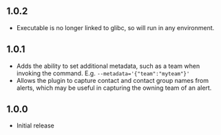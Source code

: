 ## 1.0.2

- Executable is no longer linked to glibc, so will run in any environment.

## 1.0.1

- Adds the ability to set additional metadata, such as a team when invoking the command. E.g. `--metadata='{"team":"myteam"}'`
- Allows the plugin to capture contact and contact group names from alerts, which may be useful in capturing the owning team of an alert.

## 1.0.0

- Initial release
